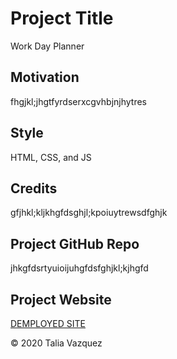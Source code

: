 # Project Title

Work Day Planner

## Motivation

fhgjkl;jhgtfyrdserxcgvhbjnjhytres

## Style

HTML, CSS, and JS 

## Credits

gfjhkl;kljkhgfdsghjl;kpoiuytrewsdfghjk

## Project GitHub Repo

jhkgfdsrtyuioijuhgfdsfghjkl;kjhgfd

## Project Website

<a href="https://taliavazquez.github.io/Third-Party-APIs-Scheduler
/"><bold>DEMPLOYED SITE</bold></a>

© 2020 Talia Vazquez
